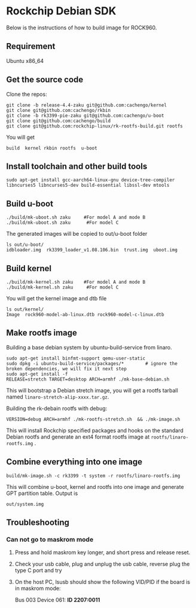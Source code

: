 # Rockchip Debian SDK
    
Below is the instructions of how to build image for ROCK960.

## Requirement

Ubuntu x86_64

## Get the source code

Clone the repos:

    git clone -b release-4.4-zaku git@github.com:cachengo/kernel
    git clone git@github.com:cachengo/rkbin
    git clone -b rk3399-pie-zaku git@github.com:cachengo/u-boot
    git clone git@github.com:cachengo/build
    git clone git@github.com:rockchip-linux/rk-rootfs-build.git rootfs

You will get 

    build  kernel rkbin rootfs  u-boot

## Install toolchain and other build tools

    sudo apt-get install gcc-aarch64-linux-gnu device-tree-compiler libncurses5 libncurses5-dev build-essential libssl-dev mtools

## Build u-boot

    ./build/mk-uboot.sh zaku     #For model A and mode B
    ./build/mk-uboot.sh zaku      #For model C

The generated images will be copied to out/u-boot folder

    ls out/u-boot/
    idbloader.img  rk3399_loader_v1.08.106.bin  trust.img  uboot.img

## Build kernel

    ./build/mk-kernel.sh zaku    #For model A and mode B
    ./build/mk-kernel.sh zaku     #For model C

You will get the kernel image and dtb file

    ls out/kernel/
    Image  rock960-model-ab-linux.dtb rock960-model-c-linux.dtb

## Make rootfs image

Building a base debian system by ubuntu-build-service from linaro.

    sudo apt-get install binfmt-support qemu-user-static
    sudo dpkg -i ubuntu-build-service/packages/*        # ignore the broken dependencies, we will fix it next step
    sudo apt-get install -f
    RELEASE=stretch TARGET=desktop ARCH=armhf ./mk-base-debian.sh

This will bootstrap a Debian stretch image, you will get a rootfs tarball named `linaro-stretch-alip-xxxx.tar.gz`. 

Building the rk-debain rootfs with debug:

    VERSION=debug ARCH=armhf ./mk-rootfs-stretch.sh  && ./mk-image.sh

This will install Rockchip specified packages and hooks on the standard Debian rootfs and generate an ext4 format rootfs image at `rootfs/linaro-rootfs.img` .

## Combine everything into one image

    build/mk-image.sh -c rk3399 -t system -r rootfs/linaro-rootfs.img

This will combine u-boot, kernel and rootfs into one image and generate GPT partition table. Output is 

    out/system.img

## Troubleshooting

### Can not go to maskrom mode

1. Press and hold maskrom key longer, and short press and release reset.
2. Check your usb cable, plug and unplug the usb cable, reverse plug the type C port and try
3. On the host PC, lsusb should show the following VID/PID if the board is in maskrom mode:

    Bus 003 Device 061: **ID 2207:0011**

